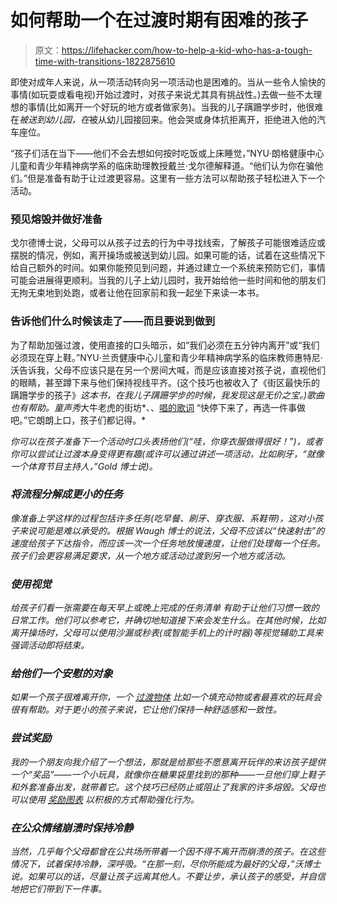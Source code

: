 # 如何帮助一个在过渡时期有困难的孩子

> 原文：<https://lifehacker.com/how-to-help-a-kid-who-has-a-tough-time-with-transitions-1822875610>

即使对成年人来说，从一项活动转向另一项活动也是困难的。当从一些令人愉快的事情(如玩耍或看电视)开始过渡时，对孩子来说尤其具有挑战性。)去做一些不太理想的事情(比如离开一个好玩的地方或者做家务)。当我的儿子蹒跚学步时，他很难在*被送到幼儿园，在*被从幼儿园接回来。他会哭或身体抗拒离开，拒绝进入他的汽车座位。



“孩子们活在当下——他们不会去想如何按时吃饭或上床睡觉，”NYU·朗格健康中心儿童和青少年精神病学系的临床助理教授戴兰·戈尔德解释道。“他们认为你在骗他们。”但是准备有助于让过渡更容易。这里有一些方法可以帮助孩子轻松进入下一个活动。

### **预见熔毁并做好准备**

戈尔德博士说，父母可以从孩子过去的行为中寻找线索，了解孩子可能很难适应或摆脱的情况，例如，离开操场或被送到幼儿园。如果可能的话，试着在这些情况下给自己额外的时间。如果你能预见到问题，并通过建立一个系统来预防它们，事情可能会进展得更顺利。当我的儿子上幼儿园时，我开始给他一些时间和他的朋友们无拘无束地到处跑，或者让他在回家前和我一起坐下来读一本书。

### 告诉他们什么时候该走了——而且要说到做到

为了帮助加强过渡，使用直接的口头暗示，如“我们必须在五分钟内离开”或“我们必须现在穿上鞋。”NYU·兰贡健康中心儿童和青少年精神病学系的临床教师惠特尼·沃告诉我，父母不应该只是在另一个房间大喊，而是应该直接对孩子说，直视他们的眼睛，甚至蹲下来与他们保持视线平齐。(这个技巧也被收入了《街区最快乐的蹒跚学步的孩子》[](https://www.happiestbaby.com/products/the-happiest-toddler-book?utm_medium=cpc&utm_source=googlepla&variant=29828673612&gclid=CjwKCAiAtdDTBRArEiwAPT4y-yaQrKiM_ZZ32L2XiZYk07iVOxQPAoZXEo2zpgsVGS6mrc7x6I08fhoClwAQAvD_BwE)*这本书，在我儿子蹒跚学步的时候，我发现这是无价之宝。)歌曲也有帮助。童声秀*大牛老虎的街坊*、、[唱的歌词](http://pbskids.org/video/daniel-tigers-neighborhood/2365908016) “快停下来了，再选一件事做吧。”它朗朗上口，孩子们都记得。*

*你可以在孩子准备下一个活动时口头表扬他们(“哇，你穿衣服做得很好！”)，或者你可以尝试让过渡本身变得更有趣(或许可以通过讲述一项活动，比如刷牙，“就像一个体育节目主持人，”Gold 博士说)。*

### ***将流程分解成更小的任务***

*像准备上学这样的过程包括许多任务(吃早餐、刷牙、穿衣服、系鞋带)，这对小孩子来说可能是难以承受的。根据 Waugh 博士的说法，父母不应该以“快速射击”的速度给孩子下达指令，而应该一次一个任务地放慢速度，让他们处理每一个任务。孩子们会更容易满足要求，从一个地方或活动过渡到另一个地方或活动。*

### *使用视觉*

*给孩子们看一张需要在每天早上或晚上完成的任务清单 有助于让他们习惯一致的日常工作。他们可以参考它，并确切地知道接下来会发生什么。在其他时候，比如离开操场时，父母可以使用沙漏或秒表(或智能手机上的计时器)等视觉辅助工具来强调活动即将结束。*

### *给他们一个安慰的对象*

*如果一个孩子很难离开你，一个 [过渡物体](https://www.psychologytoday.com/blog/the-guest-room/201407/more-just-teddy-bears) 比如一个填充动物或者最喜欢的玩具会很有帮助。对于更小的孩子来说，它让他们保持一种舒适感和一致性。*

### ***尝试奖励***

*我的一个朋友向我介绍了一个想法，那就是给那些不愿意离开玩伴的来访孩子提供一个“奖品”——一个小玩具，就像你在糖果袋里找到的那种——一旦他们穿上鞋子和外套准备出发，就带着它。这个技巧已经防止或阻止了我家的许多熔毁。父母也可以使用 [奖励图表](https://www.uncommongoods.com/product/kids-responsibility-board?country=US&aw_cid=418990617&aw_aid=23029474017&aw_dev=c&aw_loc=9004253&aw_key=&aw_mtype=&aw_net=g&aw_ad=89943116937&aw_pos=1o2&aw_shopid=21252&aw_prod_partid=194850164217&gclid=CjwKCA) 以积极的方式帮助强化行为。*

### *在公众情绪崩溃时保持冷静*

*当然，几乎每个父母都曾在公共场所带着一个因不得不离开而崩溃的孩子。在这些情况下，试着保持冷静，深呼吸。“在那一刻，尽你所能成为最好的父母，”沃博士说。如果可以的话，尽量让孩子远离其他人。不要让步，承认孩子的感受，并自信地把它们带到下一件事。*